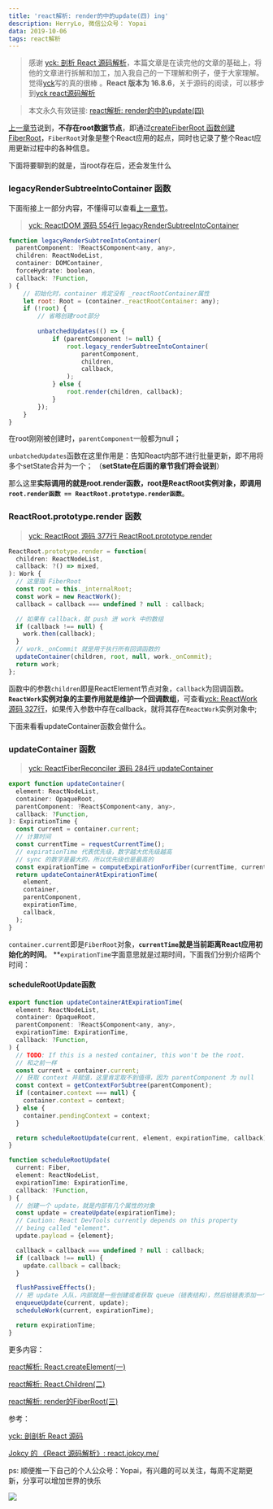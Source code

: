 ```yaml
---
title: 'react解析: render的中的update(四) ing'
description: HerryLo, 微信公众号： Yopai
data: 2019-10-06
tags: react解析
---
```


> 感谢 [yck: 剖析 React 源码解析](https://github.com/KieSun/Dream/issues/19)，本篇文章是在读完他的文章的基础上，将他的文章进行拆解和加工，加入我自己的一下理解和例子，便于大家理解。觉得[yck](https://github.com/KieSun)写的真的很棒 。**React 版本为 16.8.6**，关于源码的阅读，可以移步到[yck react源码解析](https://github.com/KieSun/react-interpretation)

> 本文永久有效链接: [react解析: render的中的update(四)]()

[上一章节](./2019-08-10)说到，**不存在root数据节点**，即通过[createFiberRoot 函数创建FiberRoot](./2019-08-10.html#创建fiberroot核心函数)，```FiberRoot```对象是整个React应用的起点，同时也记录了整个React应用更新过程中的各种信息。

下面将要聊到的就是，当root存在后，还会发生什么

### legacyRenderSubtreeIntoContainer 函数

下面衔接上一部分内容，不懂得可以查看[上一章节](./2019-08-10)。

> [yck: ReactDOM 源码 554行 legacyRenderSubtreeIntoContainer](https://github.com/KieSun/react-interpretation/blob/master/packages/react-dom/src/client/ReactDOM.js#L554)
```javascript
function legacyRenderSubtreeIntoContainer(
  parentComponent: ?React$Component<any, any>,
  children: ReactNodeList,
  container: DOMContainer,
  forceHydrate: boolean,
  callback: ?Function,
) {
    // 初始化时，container 肯定没有 _reactRootContainer属性
    let root: Root = (container._reactRootContainer: any);
    if (!root) {
        // 省略创建root部分
        
        unbatchedUpdates(() => {
            if (parentComponent != null) {
                root.legacy_renderSubtreeIntoContainer(
                    parentComponent,
                    children,
                    callback,
                );
            } else {
                root.render(children, callback);
            }
        });
    }
}
```
在root刚刚被创建时，```parentComponent```一般都为null；

```unbatchedUpdates```函数在这里作用是：告知React内部不进行批量更新，即不用将多个setState合并为一个；
（**setState在后面的章节我们将会说到**）

那么这里**实际调用的就是root.render函数，root是ReactRoot实例对象，即调用 ```root.render函数 == ReactRoot.prototype.render函数```**。

### ReactRoot.prototype.render 函数

> [yck: ReactRoot 源码 377行 ReactRoot.prototype.render](https://github.com/KieSun/react-interpretation/blob/master/packages/react-dom/src/client/ReactDOM.js#L377)

```javascript
ReactRoot.prototype.render = function(
  children: ReactNodeList,
  callback: ?() => mixed,
): Work {
  // 这里指 FiberRoot
  const root = this._internalRoot;
  const work = new ReactWork();
  callback = callback === undefined ? null : callback;

  // 如果有 callback，就 push 进 work 中的数组
  if (callback !== null) {
    work.then(callback);
  }
  // work._onCommit 就是用于执行所有回调函数的
  updateContainer(children, root, null, work._onCommit);
  return work;
};
```
函数中的参数```children```即是ReactElement节点对象，```callback```为回调函数。**```ReactWork```实例对象的主要作用就是维护一个回调数组**，可查看[yck: ReactWork 源码 327行](https://github.com/KieSun/react-interpretation/blob/master/packages/react-dom/src/client/ReactDOM.js#L327)，如果传入参数中存在callback，就将其存在```ReactWork```实例对象中;

下面来看看updateContainer函数会做什么。

### updateContainer 函数

> [yck: ReactFiberReconciler 源码 284行 updateContainer](https://github.com/KieSun/react-interpretation/blob/master/packages/react-reconciler/src/ReactFiberReconciler.js#L284)

```javascript
export function updateContainer(
  element: ReactNodeList,
  container: OpaqueRoot,
  parentComponent: ?React$Component<any, any>,
  callback: ?Function,
): ExpirationTime {
  const current = container.current;
  // 计算时间
  const currentTime = requestCurrentTime();
  // expirationTime 代表优先级，数字越大优先级越高
  // sync 的数字是最大的，所以优先级也是最高的
  const expirationTime = computeExpirationForFiber(currentTime, current);
  return updateContainerAtExpirationTime(
    element,
    container,
    parentComponent,
    expirationTime,
    callback,
  );
}
```
```container.current```即是```FiberRoot```对象，**```currentTime```就是当前距离React应用初始化的时间**。 **```expirationTime```字面意思就是过期时间，下面我们分别介绍两个时间：

#### scheduleRootUpdate函数

```javascript
export function updateContainerAtExpirationTime(
  element: ReactNodeList,
  container: OpaqueRoot,
  parentComponent: ?React$Component<any, any>,
  expirationTime: ExpirationTime,
  callback: ?Function,
) {
  // TODO: If this is a nested container, this won't be the root.
  // 和之前一样
  const current = container.current;
  // 获取 context 并赋值，这里肯定取不到值得，因为 parentComponent 为 null
  const context = getContextForSubtree(parentComponent);
  if (container.context === null) {
    container.context = context;
  } else {
    container.pendingContext = context;
  }

  return scheduleRootUpdate(current, element, expirationTime, callback);
}
```

```javascript
function scheduleRootUpdate(
  current: Fiber,
  element: ReactNodeList,
  expirationTime: ExpirationTime,
  callback: ?Function,
) {
  // 创建一个 update，就是内部有几个属性的对象
  const update = createUpdate(expirationTime);
  // Caution: React DevTools currently depends on this property
  // being called "element".
  update.payload = {element};

  callback = callback === undefined ? null : callback;
  if (callback !== null) {
    update.callback = callback;
  }

  flushPassiveEffects();
  // 把 update 入队，内部就是一些创建或者获取 queue（链表结构），然后给链表添加一个节点的操作
  enqueueUpdate(current, update);
  scheduleWork(current, expirationTime);

  return expirationTime;
}
```

<!-- #### requestCurrentTime函数

```currentTime```是由requestCurrentTime函数返回，但是它的核心是```msToExpirationTime```函数.

> [yck: ReactFiberExpirationTime 源码 31行 msToExpirationTime](hhttps://github.com/KieSun/react-interpretation/blob/master/packages/react-reconciler/src/ReactFiberExpirationTime.js#L31)
```javascript
export function msToExpirationTime(ms: number): ExpirationTime {
  // ms -> 表示为距离 React 应用初始化已经过去的毫秒时间
  // UNIT_SIZE = 10
  // MAGIC_NUMBER_OFFSE = 1073741823 - 1
  // 1073741823 - ((ms / 10) | 0)  取整
  return MAGIC_NUMBER_OFFSET - ((ms / UNIT_SIZE) | 0);
}
``` -->

更多内容：

[react解析: React.createElement(一)](https://github.com/AttemptWeb/Record/issues/7)

[react解析: React.Children(二)](https://github.com/AttemptWeb/Record/issues/8)

[react解析: render的FiberRoot(三)](https://github.com/AttemptWeb/Record/issues/9)

参考：

[yck: 剖剖析 React 源码](https://github.com/KieSun/Dream/issues/18)

[Jokcy 的 《React 源码解析》: react.jokcy.me/](https://react.jokcy.me/book/api/react-element.html)

ps: 顺便推一下自己的个人公众号：Yopai，有兴趣的可以关注，每周不定期更新，分享可以增加世界的快乐

![](/webChat1.png)